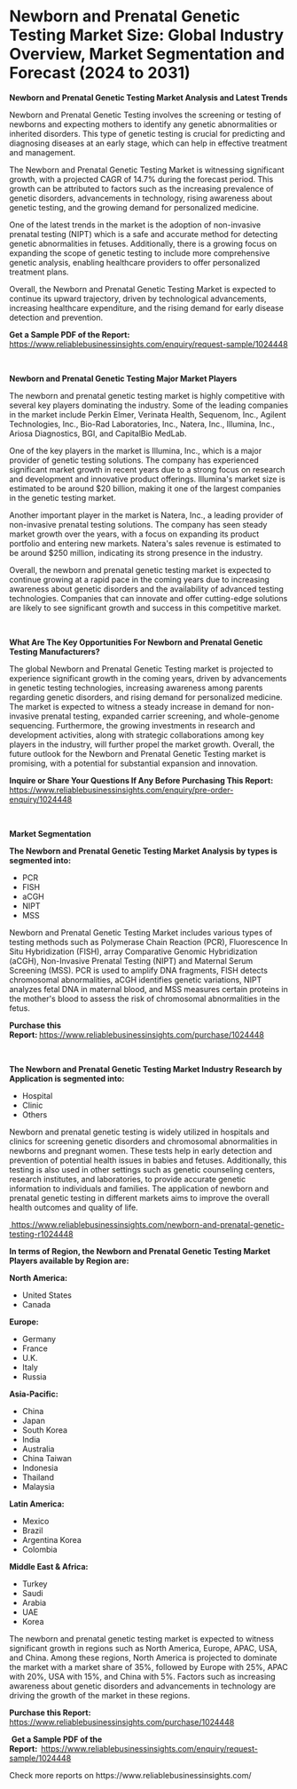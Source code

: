 <p><h1>Newborn and Prenatal Genetic Testing Market Size: Global Industry Overview, Market Segmentation and Forecast (2024 to 2031)</h1></p><p><strong>Newborn and Prenatal Genetic Testing Market Analysis and Latest Trends</strong></p>
<p><p>Newborn and Prenatal Genetic Testing involves the screening or testing of newborns and expecting mothers to identify any genetic abnormalities or inherited disorders. This type of genetic testing is crucial for predicting and diagnosing diseases at an early stage, which can help in effective treatment and management.</p><p>The Newborn and Prenatal Genetic Testing Market is witnessing significant growth, with a projected CAGR of 14.7% during the forecast period. This growth can be attributed to factors such as the increasing prevalence of genetic disorders, advancements in technology, rising awareness about genetic testing, and the growing demand for personalized medicine.</p><p>One of the latest trends in the market is the adoption of non-invasive prenatal testing (NIPT) which is a safe and accurate method for detecting genetic abnormalities in fetuses. Additionally, there is a growing focus on expanding the scope of genetic testing to include more comprehensive genetic analysis, enabling healthcare providers to offer personalized treatment plans.</p><p>Overall, the Newborn and Prenatal Genetic Testing Market is expected to continue its upward trajectory, driven by technological advancements, increasing healthcare expenditure, and the rising demand for early disease detection and prevention.</p></p>
<p><strong>Get a Sample PDF of the Report:&nbsp;</strong> <a href="https://www.reliablebusinessinsights.com/enquiry/request-sample/1024448">https://www.reliablebusinessinsights.com/enquiry/request-sample/1024448</a></p>
<p>&nbsp;</p>
<p><strong>Newborn and Prenatal Genetic Testing Major Market Players</strong></p>
<p><p>The newborn and prenatal genetic testing market is highly competitive with several key players dominating the industry. Some of the leading companies in the market include Perkin Elmer, Verinata Health, Sequenom, Inc., Agilent Technologies, Inc., Bio-Rad Laboratories, Inc., Natera, Inc., Illumina, Inc., Ariosa Diagnostics, BGI, and CapitalBio MedLab.</p><p>One of the key players in the market is Illumina, Inc., which is a major provider of genetic testing solutions. The company has experienced significant market growth in recent years due to a strong focus on research and development and innovative product offerings. Illumina's market size is estimated to be around $20 billion, making it one of the largest companies in the genetic testing market.</p><p>Another important player in the market is Natera, Inc., a leading provider of non-invasive prenatal testing solutions. The company has seen steady market growth over the years, with a focus on expanding its product portfolio and entering new markets. Natera's sales revenue is estimated to be around $250 million, indicating its strong presence in the industry.</p><p>Overall, the newborn and prenatal genetic testing market is expected to continue growing at a rapid pace in the coming years due to increasing awareness about genetic disorders and the availability of advanced testing technologies. Companies that can innovate and offer cutting-edge solutions are likely to see significant growth and success in this competitive market.</p></p>
<p>&nbsp;</p>
<p><strong>What Are The Key Opportunities For Newborn and Prenatal Genetic Testing Manufacturers?</strong></p>
<p><p>The global Newborn and Prenatal Genetic Testing market is projected to experience significant growth in the coming years, driven by advancements in genetic testing technologies, increasing awareness among parents regarding genetic disorders, and rising demand for personalized medicine. The market is expected to witness a steady increase in demand for non-invasive prenatal testing, expanded carrier screening, and whole-genome sequencing. Furthermore, the growing investments in research and development activities, along with strategic collaborations among key players in the industry, will further propel the market growth. Overall, the future outlook for the Newborn and Prenatal Genetic Testing market is promising, with a potential for substantial expansion and innovation.</p></p>
<p><strong>Inquire or Share Your Questions If Any Before Purchasing This Report:</strong> <a href="https://www.reliablebusinessinsights.com/enquiry/pre-order-enquiry/1024448">https://www.reliablebusinessinsights.com/enquiry/pre-order-enquiry/1024448</a></p>
<p>&nbsp;</p>
<p><strong>Market Segmentation</strong></p>
<p><strong>The Newborn and Prenatal Genetic Testing Market Analysis by types is segmented into:</strong></p>
<p><ul><li>PCR</li><li>FISH</li><li>aCGH</li><li>NIPT</li><li>MSS</li></ul></p>
<p><p>Newborn and Prenatal Genetic Testing Market includes various types of testing methods such as Polymerase Chain Reaction (PCR), Fluorescence In Situ Hybridization (FISH), array Comparative Genomic Hybridization (aCGH), Non-Invasive Prenatal Testing (NIPT) and Maternal Serum Screening (MSS). PCR is used to amplify DNA fragments, FISH detects chromosomal abnormalities, aCGH identifies genetic variations, NIPT analyzes fetal DNA in maternal blood, and MSS measures certain proteins in the mother's blood to assess the risk of chromosomal abnormalities in the fetus.</p></p>
<p><strong>Purchase this Report:&nbsp;</strong><a href="https://www.reliablebusinessinsights.com/purchase/1024448">https://www.reliablebusinessinsights.com/purchase/1024448</a></p>
<p>&nbsp;</p>
<p><strong>The Newborn and Prenatal Genetic Testing Market Industry Research by Application is segmented into:</strong></p>
<p><ul><li>Hospital</li><li>Clinic</li><li>Others</li></ul></p>
<p><p>Newborn and prenatal genetic testing is widely utilized in hospitals and clinics for screening genetic disorders and chromosomal abnormalities in newborns and pregnant women. These tests help in early detection and prevention of potential health issues in babies and fetuses. Additionally, this testing is also used in other settings such as genetic counseling centers, research institutes, and laboratories, to provide accurate genetic information to individuals and families. The application of newborn and prenatal genetic testing in different markets aims to improve the overall health outcomes and quality of life.</p></p>
<p><a href="https://www.reliablebusinessinsights.com/newborn-and-prenatal-genetic-testing-r1024448">&nbsp;https://www.reliablebusinessinsights.com/newborn-and-prenatal-genetic-testing-r1024448</a></p>
<p><strong>In terms of Region, the Newborn and Prenatal Genetic Testing Market Players available by Region are:</strong></p>
<p>
    <p> <strong> North America: </strong>
        <ul>
            <li>United States</li>
            <li>Canada</li>
        </ul>
        </p> 
    <p> <strong> Europe: </strong>
        <ul>
            <li>Germany</li>
            <li>France</li>
            <li>U.K.</li>
            <li>Italy</li>
            <li>Russia</li>
        </ul>
        </p> 
    <p> <strong> Asia-Pacific: </strong>
        <ul>
            <li>China</li>
            <li>Japan</li>
            <li>South Korea</li>
            <li>India</li>
            <li>Australia</li>
            <li>China Taiwan</li>
            <li>Indonesia</li>
            <li>Thailand</li>
            <li>Malaysia</li>
        </ul>
        </p> 
    <p> <strong> Latin America: </strong>
        <ul>
            <li>Mexico</li>
            <li>Brazil</li>
            <li>Argentina Korea</li>
            <li>Colombia</li>
        </ul>
        </p> 
    <p> <strong> Middle East & Africa: </strong>
        <ul>
            <li>Turkey</li>
            <li>Saudi</li>
            <li>Arabia</li>
            <li>UAE</li>
            <li>Korea</li>
        </ul>
    </p>
    </p>
<p><p>The newborn and prenatal genetic testing market is expected to witness significant growth in regions such as North America, Europe, APAC, USA, and China. Among these regions, North America is projected to dominate the market with a market share of 35%, followed by Europe with 25%, APAC with 20%, USA with 15%, and China with 5%. Factors such as increasing awareness about genetic disorders and advancements in technology are driving the growth of the market in these regions.</p></p>
<p><strong>Purchase this Report: </strong><a href="https://www.reliablebusinessinsights.com/purchase/1024448">https://www.reliablebusinessinsights.com/purchase/1024448</a></p>
<p>&nbsp;<strong>Get a Sample PDF of the Report:&nbsp;&nbsp;</strong><a href="https://www.reliablebusinessinsights.com/enquiry/request-sample/1024448">https://www.reliablebusinessinsights.com/enquiry/request-sample/1024448</a></p>
<p><strong></strong></p>
<p>Check more reports on https://www.reliablebusinessinsights.com/</p>